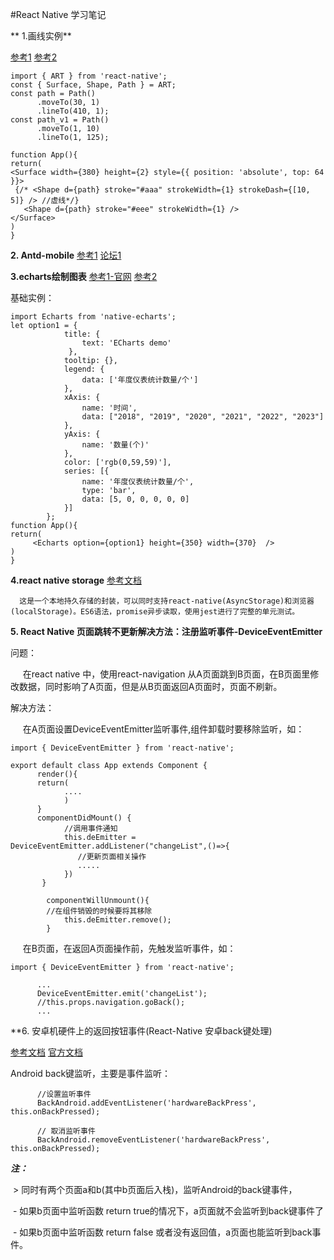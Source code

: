 #React Native 学习笔记

** 1.画线实例**

[参考1](https://www.jianshu.com/p/8e6544ee647f) 
[参考2](https://segmentfault.com/a/1190000006652340)
```
import { ART } from 'react-native';
const { Surface, Shape, Path } = ART;
const path = Path()
      .moveTo(30, 1)
      .lineTo(410, 1);
const path_v1 = Path()
      .moveTo(1, 10)
      .lineTo(1, 125);

function App(){
return(
<Surface width={380} height={2} style={{ position: 'absolute', top: 64 }}>
 {/* <Shape d={path} stroke="#aaa" strokeWidth={1} strokeDash={[10, 5]} /> //虚线*/}
   <Shape d={path} stroke="#eee" strokeWidth={1} />
</Surface>
)
}      

```

**2. Antd-mobile**
[参考1](https://mobile.ant.design/docs/react/introduce-cn)
[论坛1](https://segmentfault.com/t/antd-mobile)

**3.echarts绘制图表**
[参考1-官网](https://www.npmjs.com/package/native-echarts)
[参考2](https://blog.csdn.net/sinat_17775997/article/details/68936687)

基础实例：
```
import Echarts from 'native-echarts';
let option1 = {
            title: {
                text: 'ECharts demo'
             },
            tooltip: {},
            legend: {
                data: ['年度仪表统计数量/个']
            },
            xAxis: {
                name: '时间',
                data: ["2018", "2019", "2020", "2021", "2022", "2023"]
            },
            yAxis: {
                name: '数量(个)'
            },
            color: ['rgb(0,59,59)'],
            series: [{
                name: '年度仪表统计数量/个',
                type: 'bar',
                data: [5, 0, 0, 0, 0, 0]
            }]
        };
function App(){
return(
     <Echarts option={option1} height={350} width={370}  /> 
)
}
```
**4.react native storage** [参考文档](https://github.com/sunnylqm/react-native-storage/blob/master/README-CHN.md)

      这是一个本地持久存储的封装，可以同时支持react-native(AsyncStorage)和浏览器(localStorage)。ES6语法，promise异步读取，使用jest进行了完整的单元测试。
      


**5. React Native 页面跳转不更新解决方法：注册监听事件-DeviceEventEmitter**

问题：

      在react native 中，使用react-navigation 从A页面跳到B页面，在B页面里修改数据，同时影响了A页面，但是从B页面返回A页面时，页面不刷新。
      

解决方法：

      在A页面设置DeviceEventEmitter监听事件,组件卸载时要移除监听，如：
      
```
import { DeviceEventEmitter } from 'react-native';

export default class App extends Component {
      render(){
      return(
            ....
            )
      }
      componentDidMount() {
            //调用事件通知
            this.deEmitter = DeviceEventEmitter.addListener("changeList",()=>{
               //更新页面相关操作
               .....
            })
       }
       
        componentWillUnmount(){
        //在组件销毁的时候要将其移除  
            this.deEmitter.remove();  
        }
```

      在B页面，在返回A页面操作前，先触发监听事件，如：
      
```
import { DeviceEventEmitter } from 'react-native';

      ...
      DeviceEventEmitter.emit('changeList');
      //this.props.navigation.goBack();
      ...

```

**6. 安卓机硬件上的返回按钮事件(React-Native 安卓back键处理)

[参考文档](http://bbs.reactnative.cn/topic/480/%E5%AE%89%E5%8D%93back%E9%94%AE%E7%9A%84%E5%A4%84%E7%90%86-%E5%9F%BA%E6%9C%AC-%E9%AB%98%E7%BA%A7%E7%AF%87)
[官方文档](https://reactnative.cn/docs/0.45/backhandler.html)

Android back键监听，主要是事件监听：
```
      //设置监听事件
      BackAndroid.addEventListener('hardwareBackPress', this.onBackPressed);

      // 取消监听事件
      BackAndroid.removeEventListener('hardwareBackPress', this.onBackPressed);
```

***注：*** 

  > 同时有两个页面a和b(其中b页面后入栈)，监听Android的back键事件，
  
  - 如果b页面中监听函数 return true的情况下，a页面就不会监听到back键事件了
  
  - 如果b页面中监听函数 return false 或者没有返回值，a页面也能监听到back事件。



